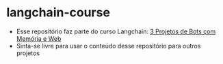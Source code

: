 # langchain-course
- Esse repositório faz parte do curso Langchain: [3 Projetos de Bots com Memória e Web](https://www.udemy.com/course/draft/5652166/?referralCode=AD162B94E30632CA3109)
- Sinta-se livre para usar o conteúdo desse repositório para outros projetos
